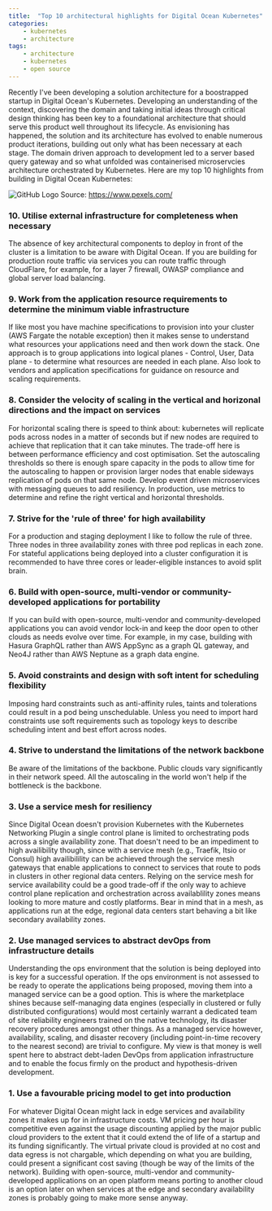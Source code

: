```yaml
---
title:  "Top 10 architectural highlights for Digital Ocean Kubernetes"
categories: 
    - kubernetes
    - architecture
tags: 
    - architecture
    - kubernetes
    - open source
---
```


Recently I've been developing a solution architecture for a boostrapped startup in Digital Ocean's Kubernetes. Developing an understanding of the context, discovering the domain and taking initial ideas through critical design thinking has been key to a foundational architecture that should serve this product well throughout its lifecycle. As envisioning has happened, the solution and its architecture has evolved to enable numerous product iterations, building out only what has been necessary at each stage. The domain driven approach to development led to a server based query gateway and so what unfolded was containerised microservcies architecture orchestrated by Kubernetes. Here are my top 10 highlights from building in Digital Ocean Kubernetes:

![GitHub Logo](/assets/images/containers.jpg)
Source: https://www.pexels.com/

### 10. Utilise external infrastructure for completeness when necessary

The absence of key architectural components to deploy in front of the cluster is a limitation to be aware with Digital Ocean. If you are building for production route traffic via services you can route traffic through CloudFlare, for example, for a layer 7 firewall, OWASP compliance and global server load balancing.

### 9. Work from the application resource requirements to determine the minimum viable infrastructure

If like most you have machine specifications to provision into your cluster (AWS Fargate the notable exception) then it makes sense to understand what resources your applications need and then work down the stack. One approach is to group applications into logical planes - Control, User, Data plane - to determine what resources are needed in each plane. Also look to vendors and application specifications for guidance on resource and scaling requirements.

### 8. Consider the velocity of scaling in the vertical and horizonal directions and the impact on services 

For horizontal scaling there is speed to think about: kubernetes will replicate pods across nodes in a matter of seconds but if new nodes are required to achieve that replication that it can take minutes. The trade-off here is between performance efficiency and cost optimisation. Set the autoscaling thresholds so there is enough spare capacity in the pods to allow time for the autoscaling to happen or provision larger nodes that enable sideways replication of pods on that same node. Develop event driven microservices with messaging queues to add resiliency. In production, use metrics to determine and refine the right vertical and horizontal thresholds.

### 7. Strive for the 'rule of three' for high availability

For a production and staging deployment I like to follow the rule of three. Three nodes in three availability zones with three pod replicas in each zone. For stateful applications being deployed into a cluster configuration it is recommended to have three cores or leader-eligible instances to avoid split brain.   

### 6. Build with open-source, multi-vendor or community-developed applications for portability

If you can build with open-source, multi-vendor and community-developed applications you can avoid vendor lock-in and keep the door open to other clouds as needs evolve over time. For example, in my case, building with Hasura GraphQL rather than AWS AppSync as a graph QL gateway, and Neo4J rather than AWS Neptune as a graph data engine.

### 5. Avoid constraints and design with soft intent for scheduling flexibility

Imposing hard constraints such as anti-affinity rules, taints and tolerations could result in a pod being unschedulable. Unless you need to import hard constraints use soft requirements such as topology keys to describe scheduling intent and best effort across nodes.

### 4. Strive to understand the limitations of the network backbone

Be aware of the limitations of the backbone. Public clouds vary significantly in their network speed. All the autoscaling in the world won't help if the bottleneck is the backbone. 

### 3. Use a service mesh for resiliency

Since Digital Ocean doesn't provision Kubernetes with the Kubernetes Networking Plugin a single control plane is limited to orchestrating pods across a single availability zone. That doesn't need to be an impediment to high availibility though, since with a service mesh (e.g., Traefik, Itsio or Consul) high availibilility can be achieved through the service mesh gateways that enable applications to connect to services that route to pods in clusters in other regional data centers. Relying on the service mesh for service availability could be a good trade-off if the only way to achieve control plane replication and orchestration across availablility zones means looking to more mature and costly platforms. Bear in mind that in a mesh, as applications run at the edge, regional data centers start behaving a bit like secondary availability zones.

### 2. Use managed services to abstract devOps from infrastructure details

Understanding the ops environment that the solution is being deployed into is key for a successful operation. If the ops environment is not assessed to be ready to operate the applications being proposed, moving them into a managed service can be a good option. This is where the marketplace shines because self-managing data engines (especially in clustered or fully distributed configurations) would most certainly warrant a dedicated team of site reliability engineers trained on the native technology, its disaster recovery procedures amongst other things. As a managed service however, availability, scaling, and disaster recovery (including point-in-time recovery to the nearest second) are trivial to configure. My view is that money is well spent here to abstract debt-laden DevOps from application infrastructure and to enable the focus firmly on the product and hypothesis-driven development.

### 1. Use a favourable pricing model to get into production

For whatever Digital Ocean might lack in edge services and availability zones it makes up for in infrastructure costs. VM pricing per hour is competitive even against the usage discounting applied by the major public cloud providers to the extent that it could extend the of life of a startup and its funding significantly. The virtual private cloud is provided at no cost and data egress is not chargable, which depending on what you are building, could present a significant cost saving (though be way of the limits of the network).  Building with open-source, multi-vendor and community-developed applications on an open platform means porting to another cloud is an option later on when services at the edge and secondary availability zones is probably going to make more sense anyway.




